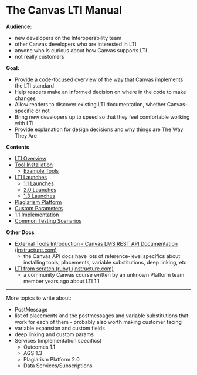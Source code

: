 # The Canvas LTI Manual

**Audience:**
- new developers on the Interoperability team
- other Canvas developers who are interested in LTI
- anyone who is curious about how Canvas supports LTI
- not really customers

**Goal:**
- Provide a code-focused overview of the way that Canvas implements the LTI standard
- Help readers make an informed decision on where in the code to make changes
- Allow readers to discover existing LTI documentation, whether Canvas-specific or not
- Bring new developers up to speed so that they feel comfortable working with LTI
- Provide explanation for design decisions and why things are The Way They Are

**Contents**
- [LTI Overview](./01_lti_overview.md)
- [Tool Installation](./02_tool_installation.md)
	- [Example Tools](./10_example_tools.md)
- [LTI Launches](./03_lti_launches.md)
	- [1.1 Launches](./05_lti_1_1_launches.md)
	- [2.0 Launches](./06_lti_2_0_launches.md)
	- [1.3 Launches](./07_lti_1_3_launches.md)
- [Plagiarism Platform](./04_plagiarism_detection_platform.md)
- [Custom Parameters](./08_custom_parameters.md)
- [1.1 Implementation](./09_lti_1_1_implementation.md)
- [Common Testing Scenarios](./11_testing.md)

**Other Docs**
- [External Tools Introduction - Canvas LMS REST API Documentation (instructure.com)](https://canvas.instructure.com/doc/api/file.tools_intro.html)
	- the Canvas API docs have lots of reference-level specifics about installing tools, placements, variable substitutions, deep linking, etc
- [LTI from scratch (ruby) (instructure.com)](https://canvas.instructure.com/courses/913512)
	- a community Canvas course written by an unknown Platform team member years ago about LTI 1.1

---

More topics to write about:
- PostMessage
- list of placements and the postmessages and variable substitutions that work for each of them - probably also worth making customer facing
- variable expansion and custom fields
- deep linking and custom params
- Services (implementation specifics)
	- Outcomes 1.1
	- AGS 1.3
	- Plagiarism Platform 2.0
	- Data Services/Subscriptions